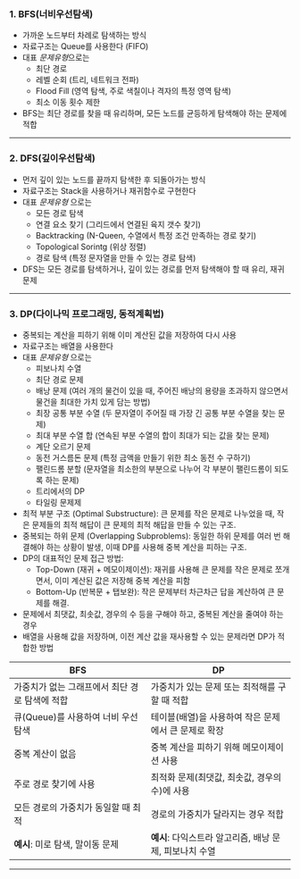 ### 1. BFS(너비우선탐색)

* 가까운 노드부터 차례로 탐색하는 방식
* 자료구조는 Queue를 사용한다 (FIFO)
* 대표 *문제유형*으로는
  * 최단 경로
  * 레벨 순회 (트리, 네트워크 전파)
  * Flood Fill (영역 탐색, 주로 색칠이나 격자의 특정 영역 탐색)
  * 최소 이동 횟수 제한
* BFS는 최단 경로를 찾을 때 유리하며, 모든 노드를 균등하게 탐색해야 하는 문제에 적합

***

### 2. DFS(깊이우선탐색)

* 먼저 깊이 있는 노드를 끝까지 탐색한 후 되돌아가는 방식
* 자료구조는 Stack을 사용하거나 재귀함수로 구현한다
* 대표 *문제유형* 으로는
  * 모든 경로 탐색
  * 연결 요소 찾기 (그리드에서 연결된 육지 갯수 찾기)
  * Backtracking (N-Queen, 수열에서 특정 조건 만족하는 경로 찾기)
  * Topological Sorintg (위상 정렬)
  * 경로 탐색 (특정 문자열을 만들 수 있는 경로 탐색)
* DFS는 모든 경로를 탐색하거나, 깊이 있는 경로를 먼저 탐색해야 할 때 유리, 재귀문제

***

### 3. DP(다이나믹 프로그래밍, 동적계획법)

* 중복되는 계산을 피하기 위해 이미 계산된 값을 저장하여 다시 사용
* 자료구조는 배열을 사용한다
* 대표 *문제유형* 으로는
  * 피보나치 수열
  * 최단 경로 문제
  * 배낭 문제 (여러 개의 물건이 있을 때, 주어진 배낭의 용량을 초과하지 않으면서 물건을 최대한 가치 있게 담는 방법)
  * 최장 공통 부분 수열 (두 문자열이 주어질 때 가장 긴 공통 부분 수열을 찾는 문제)
  * 최대 부분 수열 합 (연속된 부분 수열의 합이 최대가 되는 값을 찾는 문제)
  * 계단 오르기 문제
  * 동전 거스름돈 문제 (특정 금액을 만들기 위한 최소 동전 수 구하기)
  * 팰린드롬 분할 (문자열을 최소한의 부분으로 나누어 각 부분이 팰린드롬이 되도록 하는 문제)
  * 트리에서의 DP
  * 타일링 문제제
* 최적 부분 구조 (Optimal Substructure): 큰 문제를 작은 문제로 나누었을 때, 작은 문제들의 최적 해답이 큰 문제의 최적 해답을 만들 수 있는 구조.
* 중복되는 하위 문제 (Overlapping Subproblems): 동일한 하위 문제를 여러 번 해결해야 하는 상황이 발생, 이때 DP를 사용해 중복 계산을 피하는 구조.
* DP의 대표적인 문제 접근 방법:
  * Top-Down (재귀 + 메모이제이션): 재귀를 사용해 큰 문제를 작은 문제로 쪼개면서, 이미 계산된 값은 저장해 중복 계산을 피함
  * Bottom-Up (반복문 + 탭보완): 작은 문제부터 차근차근 답을 계산하여 큰 문제를 해결.
* 문제에서 최댓값, 최솟값, 경우의 수 등을 구해야 하고, 중복된 계산을 줄여야 하는 경우
* 배열을 사용해 값을 저장하며, 이전 계산 값을 재사용할 수 있는 문제라면 DP가 적합한 방법

| BFS | DP |
| -------- | -------- |
| 가중치가 없는 그래프에서 최단 경로 탐색에 적합 | 가중치가 있는 문제 또는 최적해를 구할 때 적합 |
| 큐(Queue)를 사용하여 너비 우선 탐색 | 테이블(배열)을 사용하여 작은 문제에서 큰 문제로 확장 |
| 중복 계산이 없음 | 중복 계산을 피하기 위해 메모이제이션 사용 |
| 주로 경로 찾기에 사용 | 최적화 문제(최댓값, 최솟값, 경우의 수)에 사용 |
| 모든 경로의 가중치가 동일할 때 최적 | 경로의 가중치가 달라지는 경우 적합 |
| **예시**: 미로 탐색, 말이동 문제 | **예시**: 다익스트라 알고리즘, 배낭 문제, 피보나치 수열 |

***
